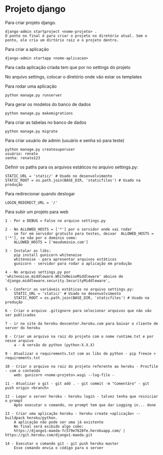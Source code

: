 # Projeto django

Para criar projeto django.

```text
django-admin startproject <nome-projeto> .
O ponto no final é para criar o projeto no diretório atual. Sem o ponto, ele cria um dirtório raiz e o projeto dentro.
```

Para criar a aplicação

```text
django-admin startapp <nome-aplicacao>
```

 Para cada aplicação criada tem que por no settings do projeto

 No arquivo settings, colocar o diretório onde vão estar os templates

Para rodar uma aplicação

 ```text
 python manage.py runserver
 ```

Para gerar os modelos do banco de dados

```text
python manage.py makemigrations
```

Para criar as tabelas no banco de dados

```text
python manage.py migrate
```

Para criar usuário de admin (usuário e senha só para teste)

```text
python manage.py createsuperuser
usuário: renato
senha: renato123
```

Definir os paths para os arquivos estáticos no arquivo settings.py:

```text
STATIC_URL = 'static/' # Usado no desenvolvimento
STATIC_ROOT = os.path.join(BASE_DIR, 'staticfiles') # Usado na produção
```

Para redirecionar quando deslogar

```text
LOGIN_REDIRECT_URL = '/'
```

Para subir um projeto para web

```text
1 - Por o DEBUG = False no arquivo settings.py

2 - No ALLOWED_HOSTS = ['*'] por o servidor onde vai rodar
    se for em servidor gratuito para testes, deixar  ALLOWED_HOSTS = ['*'], se não por o dominio como:
    ALLOWED_HOSTS = ['meudominio.com']

3 - Instalar as libs:
    pip install gunicorn whitenoise
    whitenoise - para apresentar arquivos estáticos
    gunicorn - servidor para rodar a aplicação em produção

4 - No arquivo settings.py por 'whitenoise.middleware.WhiteNoiseMiddleware' aboixo de 'django.middleware.security.SecurityMiddleware',

5 - Conferir as variáveis estáticas no arquivo settings.py:
    STATIC_URL = 'static/' # Usado no desenvolvimento
    STATIC_ROOT = os.path.join(BASE_DIR, 'staticfiles') # Usado na produção

6 - Criar o arquivo .gitignore para selecionar arquivos que não vão ser publicados

7 - ir no site da heroku devcenter.heroku.com para baixar o cliente de server do heroku

8 - Criar um arquivo na raiz do projeto com o nome runtime.txt e por nesse arquivo
    a - A versão do python (python-X.X.X)

9 - Atualizar o requirements.txt com as libs do python - pip freeze > requirements.txt

10 - Criar o arquivo na raiz do projeto referente ao heroku - Procfile - com o conteúdo
    web: gunicorn <nome-projeto>.wsgi --log-file -

11 - Atualizar o git - git add . - git commit -m "Comentáro" - git push origin <branch>

12 - Logar o server heroku - heroku login - talvez tenha que reiniciar o prompt
    Após executar o comando, no prompt tem que dar Logging in... done

13 - Criar uma aplicação heroku - heroku create <aplicação> --buildpack heroku/python.
    A aplicação não pode ser uma já existente
    No final será exibido algo como:
    https://django1-maeda-fc579e7628fe.herokuapp.com/ | https://git.heroku.com/django1-maeda.git

14 - Executar o comando git - git push heroku master
    Esse comando envia o código para o server

```
